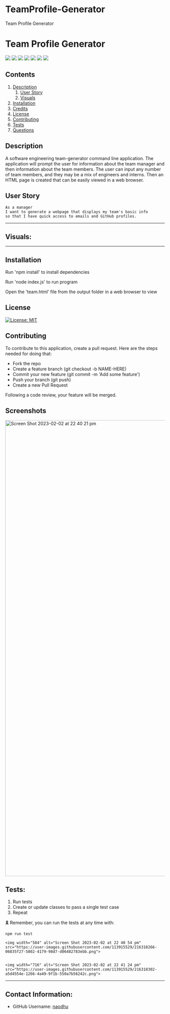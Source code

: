 # TeamProfile-Generator
Team Profile Generator

# Team Profile Generator

<p>
    <img src="https://img.shields.io/badge/-HTML-red" />
    <img src="https://img.shields.io/badge/-CSS-lightgrey" />
    <img src="https://img.shields.io/badge/-JavaScript-purple" />
    <img src="https://img.shields.io/badge/-Node-green" />
    <img src="https://img.shields.io/badge/-OOP-blue" />
    <img src="https://img.shields.io/badge/-npm-yellow" />
    <img src="https://img.shields.io/badge/-Jest-red" />
</p>


## Contents

1. [Description](#description)
    1. [User Story](#user%20story)
    2. [Visuals](#visuals)
2. [Installation](#installation)
3. [Credits](#credits)
4. [License](#license)
5. [Contributing](#contributing)
6. [Tests](#tests)
7. [Questions](#contact-information)

## Description

A software engineering team-generator command line application. The application will prompt the user for information about the team manager and then information about the team members. The user can input any number of team members, and they may be a mix of engineers and interns. Then an HTML page is created that can be easily viewed in a web browser. 

## User Story

    As a manager
    I want to generate a webpage that displays my team's basic info
    so that I have quick access to emails and GitHub profiles.

---

## Visuals:


---


## Installation

Run 'npm install' to install dependencies

Run 'node index.js' to run program

Open the 'team.html' file from the output folder in a web browser to view

## License

[![License: MIT](https://img.shields.io/badge/License-MIT-yellow.svg)](https://opensource.org/licenses/MIT) 


## Contributing

To contribute to this application, create a pull request.
Here are the steps needed for doing that:
- Fork the repo
- Create a feature branch (git checkout -b NAME-HERE)
- Commit your new feature (git commit -m 'Add some feature')
- Push your branch (git push)
- Create a new Pull Request

Following a code review, your feature will be merged.

## Screenshots
<img width="1436" alt="Screen Shot 2023-02-02 at 22 40 21 pm" src="https://user-images.githubusercontent.com/113915529/216318154-15b6c844-10b1-4141-b947-c19a8f001e73.png">











## Tests:


1. Run tests
2. Create or update classes to pass a single test case
3. Repeat

🎗 Remember, you can run the tests at any time with:


    npm run test
    
    <img width="584" alt="Screen Shot 2023-02-02 at 22 40 54 pm" src="https://user-images.githubusercontent.com/113915529/216318266-06835f27-5802-4179-98d7-d06482783ebb.png">
    
    
    <img width="716" alt="Screen Shot 2023-02-02 at 22 41 24 pm" src="https://user-images.githubusercontent.com/113915529/216318302-a5d4554e-1266-4a49-9f1b-550a7b56242c.png">

    
    

    
    

---

## Contact Information:
* GitHub Username: [naodhu](https://github.com/naodhu)

